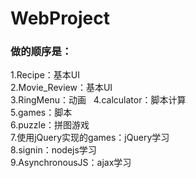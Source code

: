 # WebProject

### 做的顺序是：
1.Recipe：基本UI  
2.Movie_Review：基本UI  
3.RingMenu：动画  
4.calculator：脚本计算  
5.games：脚本  
6.puzzle：拼图游戏  
7.使用jQuery实现的games：jQuery学习  
8.signin：nodejs学习  
9.AsynchronousJS：ajax学习  
